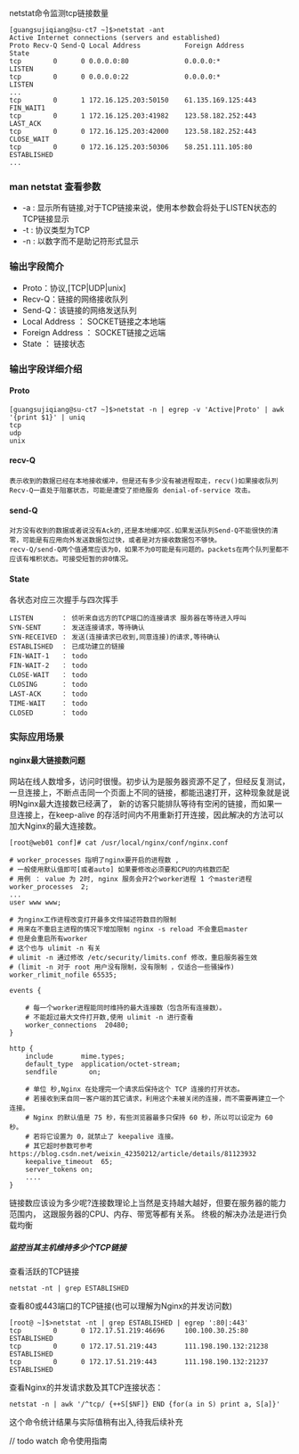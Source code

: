 netstat命令监测tcp链接数量

    [guangsujiqiang@su-ct7 ~]$>netstat -ant
    Active Internet connections (servers and established)
    Proto Recv-Q Send-Q Local Address           Foreign Address         State
    tcp        0      0 0.0.0.0:80              0.0.0.0:*               LISTEN
    tcp        0      0 0.0.0.0:22              0.0.0.0:*               LISTEN
    ...
    tcp        0      1 172.16.125.203:50150    61.135.169.125:443      FIN_WAIT1
    tcp        0      1 172.16.125.203:41982    123.58.182.252:443      LAST_ACK
    tcp        0      0 172.16.125.203:42000    123.58.182.252:443      CLOSE_WAIT
    tcp        0      0 172.16.125.203:50306    58.251.111.105:80       ESTABLISHED
    ...

### man netstat 查看参数

- -a : 显示所有链接,对于TCP链接来说，使用本参数会将处于LISTEN状态的TCP链接显示
- -t : 协议类型为TCP
- -n : 以数字而不是助记符形式显示

### 输出字段简介

- Proto：协议,[TCP|UDP|unix]
- Recv-Q：链接的网络接收队列
- Send-Q：该链接的网络发送队列
- Local Address ： SOCKET链接之本地端
- Foreign Address ： SOCKET链接之远端
- State ： 链接状态

### 输出字段详细介绍

#### Proto

    [guangsujiqiang@su-ct7 ~]$>netstat -n | egrep -v 'Active|Proto' | awk '{print $1}' | uniq
    tcp
    udp
    unix

#### recv-Q

    表示收到的数据已经在本地接收缓冲，但是还有多少没有被进程取走，recv()如果接收队列Recv-Q一直处于阻塞状态，可能是遭受了拒绝服务 denial-of-service 攻击。

#### send-Q

    对方没有收到的数据或者说没有Ack的,还是本地缓冲区.如果发送队列Send-Q不能很快的清零，可能是有应用向外发送数据包过快，或者是对方接收数据包不够快。
    recv-Q/send-Q两个值通常应该为0，如果不为0可能是有问题的。packets在两个队列里都不应该有堆积状态。可接受短暂的非0情况。

#### State

各状态对应三次握手与四次挥手

    LISTEN       ： 侦听来自远方的TCP端口的连接请求 服务器在等待进入呼叫
    SYN-SENT     ： 发送连接请求，等待确认
    SYN-RECEIVED ： 发送(连接请求已收到,同意连接)的请求,等待确认
    ESTABLISHED  ： 已成功建立的链接
    FIN-WAIT-1   ： todo
    FIN-WAIT-2   ： todo
    CLOSE-WAIT   ： todo
    CLOSING      ： todo
    LAST-ACK     ： todo
    TIME-WAIT    ： todo
    CLOSED       ： todo

### 实际应用场景

#### nginx最大链接数问题

   网站在线人数增多，访问时很慢。初步认为是服务器资源不足了，但经反复测试，一旦连接上，不断点击同一个页面上不同的链接，都能迅速打开，这种现象就是说明Nginx最大连接数已经满了，
新的访客只能排队等待有空闲的链接，而如果一旦连接上，在keep-alive 的存活时间内不用重新打开连接，因此解决的方法可以加大Nginx的最大连接数。

    [root@web01 conf]# cat /usr/local/nginx/conf/nginx.conf

    # worker_processes 指明了nginx要开启的进程数 ,
    # 一般使用默认值即可[或者auto] 如果要修改必须要和CPU的内核数匹配
    # 用例 ： value 为 2时, nginx 服务会开2个worker进程 1 个master进程
    worker_processes  2;
    ...
    user www www;

    # 为nginx工作进程改变打开最多文件描述符数目的限制
    # 用来在不重启主进程的情况下增加限制 nginx -s reload 不会重启master
    # 但是会重启所有worker
    # 这个也与 ulimit -n 有关
    # ulimit -n 通过修改 /etc/security/limits.conf 修改，重启服务器生效
    # (limit -n 对于 root 用户没有限制，没有限制 ，仅适合一些骚操作)
    worker_rlimit_nofile 65535;

    events {

        # 每一个worker进程能同时维持的最大连接数（包含所有连接数）。
        # 不能超过最大文件打开数,使用 ulimit -n 进行查看
        worker_connections  20480;
    }

    http {
        include       mime.types;
        default_type  application/octet-stream;
        sendfile        on;

        # 单位 秒,Nginx 在处理完一个请求后保持这个 TCP 连接的打开状态。
        # 若接收到来自同一客户端的其它请求，利用这个未被关闭的连接，而不需要再建立一个连接。
        # Nginx 的默认值是 75 秒，有些浏览器最多只保持 60 秒，所以可以设定为 60 秒。
        # 若将它设置为 0，就禁止了 keepalive 连接。
        # 其它超时参数可参考 https://blog.csdn.net/weixin_42350212/article/details/81123932
        keepalive_timeout  65;
        server_tokens on;
        ....
    }

链接数应该设为多少呢?连接数理论上当然是支持越大越好，但要在服务器的能力范围内，
这跟服务器的CPU、内存、带宽等都有关系。 终极的解决办法是进行负载均衡

##### 监控当其主机维持多少个TCP链接

查看活跃的TCP链接

    netstat -nt | grep ESTABLISHED

查看80或443端口的TCP链接(也可以理解为Nginx的并发访问数)

    [root@ ~]$>netstat -nt | grep ESTABLISHED | egrep ':80|:443'
    tcp        0      0 172.17.51.219:46696     100.100.30.25:80        ESTABLISHED
    tcp        0      0 172.17.51.219:443       111.198.190.132:21238   ESTABLISHED
    tcp        0      0 172.17.51.219:443       111.198.190.132:21237   ESTABLISHED

查看Nginx的并发请求数及其TCP连接状态：
    
    netstat -n | awk '/^tcp/ {++S[$NF]} END {for(a in S) print a, S[a]}'  

这个命令统计结果与实际值稍有出入,待我后续补充

// todo watch 命令使用指南